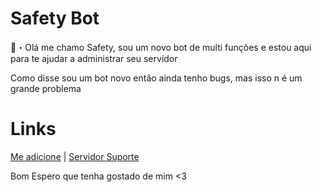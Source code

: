 # Safety Bot
🌟・Olá me chamo Safety, sou um novo bot de multi funções e estou aqui para te ajudar a administrar seu servidor

Como disse sou um bot novo então ainda tenho bugs, mas isso n é um grande problema

# Links

[Me adicione](https://zuraaa.com/bots/727290935414751385) |
[Servidor Suporte](https://discord.gg/EKv9uYG)

Bom Espero que tenha gostado de mim <3
